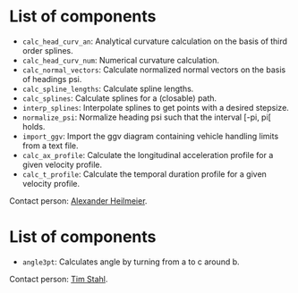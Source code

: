 # List of components
* `calc_head_curv_an`: Analytical curvature calculation on the basis of third order splines.
* `calc_head_curv_num`: Numerical curvature calculation.
* `calc_normal_vectors`: Calculate normalized normal vectors on the basis of headings psi.
* `calc_spline_lengths`: Calculate spline lengths.
* `calc_splines`: Calculate splines for a (closable) path.
* `interp_splines`: Interpolate splines to get points with a desired stepsize.
* `normalize_psi`: Normalize heading psi such that the interval [-pi, pi[ holds.
* `import_ggv`: Import the ggv diagram containing vehicle handling limits from a text file.
* `calc_ax_profile`: Calculate the longitudinal acceleration profile for a given velocity profile.
* `calc_t_profile`: Calculate the temporal duration profile for a given velocity profile.

Contact person: [Alexander Heilmeier](mailto:alexander.heilmeier@tum.de).

# List of components
* `angle3pt`: Calculates angle by turning from a to c around b.

Contact person: [Tim Stahl](mailto:stahl@ftm.mw.tum.de).
